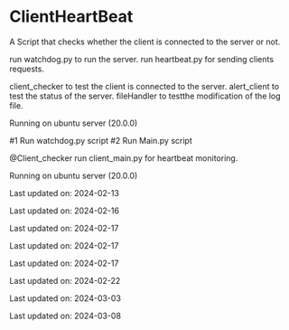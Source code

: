 # ClientHeartBeat


A Script that checks whether the client is connected to the server or not.

run watchdog.py to run the server.
run heartbeat.py for sending clients requests.

client_checker to test the client is connected to the server.
alert_client to test the status of the server.
fileHandler to testthe modification of the log file.


Running on ubuntu server (20.0.0)


#1 Run watchdog.py script
#2 Run Main.py script

@Client_checker run client_main.py for heartbeat monitoring.


Running on ubuntu server (20.0.0)


Last updated on: 2024-02-13

Last updated on: 2024-02-16

Last updated on: 2024-02-17

Last updated on: 2024-02-17

Last updated on: 2024-02-17

Last updated on: 2024-02-22

Last updated on: 2024-03-03

Last updated on: 2024-03-08